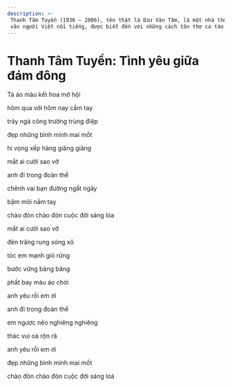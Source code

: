 ```yaml
---
description: >-
 Thanh Tâm Tuyền (1936 – 2006), tên thật là Dzư Văn Tâm, là một nhà thơ, nhà
 văn người Việt nổi tiếng, được biết đến với những cách tân thơ ca táo bạo.
---
```


# Thanh Tâm Tuyền: Tình yêu giữa đám đông

Tà áo màu kết hoa mở hội

hôm qua với hôm nay cầm tay

trảy ngả công trường trùng điệp

đẹp những bình minh mai mốt

hi vọng xếp hàng giăng giăng

mắt ai cười sao vỡ

anh đi trong đoàn thể

chênh vai bạn đường ngất ngây

bặm môi nắm tay

chào đón chào đón cuộc đời sáng lóa

mắt ai cười sao vỡ

đèn trăng rung sóng xô

tóc em mạnh gió rừng

bước vững băng băng

phất bay màu áo chói

anh yêu rồi em ơi

anh đi trong đoàn thể

em ngược nẻo nghiêng nghiêng

thác vui oà rộn rã

anh yêu rồi em ơi

đẹp những bình minh mai mốt

chào đón chào đón cuộc đời sáng loá
